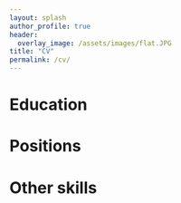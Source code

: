 ```yaml
---
layout: splash
author_profile: true
header:
  overlay_image: /assets/images/flat.JPG
title: "CV"
permalink: /cv/
---
```

# Education

# Positions

# Other skills
